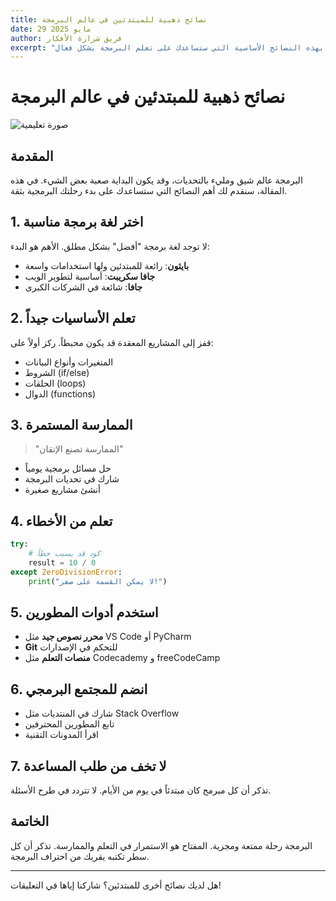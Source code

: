 ```yaml
---
title: نصائح ذهبية للمبتدئين في عالم البرمجة
date: 29 مايو 2025
author: فريق شرارة الأفكار
excerpt: "انطلق في رحلتك البرمجية بهذه النصائح الأساسية التي ستساعدك على تعلم البرمجة بشكل فعال"
---
```


# نصائح ذهبية للمبتدئين في عالم البرمجة

![صورة تعليمية](https://via.placeholder.com/800x400/3498db/ffffff?text=تعلم+البرمجة)

## المقدمة

البرمجة عالم شيق ومليء بالتحديات، وقد يكون البداية صعبة بعض الشيء. في هذه المقالة، سنقدم لك أهم النصائح التي ستساعدك على بدء رحلتك البرمجية بثقة.

## 1. اختر لغة برمجة مناسبة

لا توجد لغة برمجة "أفضل" بشكل مطلق. الأهم هو البدء:
- **بايثون**: رائعة للمبتدئين ولها استخدامات واسعة
- **جافا سكريبت**: أساسية لتطوير الويب
- **جافا**: شائعة في الشركات الكبرى

## 2. تعلم الأساسيات جيداً

قفز إلى المشاريع المعقدة قد يكون محبطاً. ركز أولاً على:
- المتغيرات وأنواع البيانات
- الشروط (if/else)
- الحلقات (loops)
- الدوال (functions)

## 3. الممارسة المستمرة

> "الممارسة تصنع الإتقان"

- حل مسائل برمجية يومياً
- شارك في تحديات البرمجة
- أنشئ مشاريع صغيرة

## 4. تعلم من الأخطاء

```python
try:
    # كود قد يسبب خطأ
    result = 10 / 0
except ZeroDivisionError:
    print("لا يمكن القسمة على صفر!")
```

## 5. استخدم أدوات المطورين

- **محرر نصوص جيد** مثل VS Code أو PyCharm
- **Git** للتحكم في الإصدارات
- **منصات التعلم** مثل Codecademy و freeCodeCamp

## 6. انضم للمجتمع البرمجي

- شارك في المنتديات مثل Stack Overflow
- تابع المطورين المحترفين
- اقرأ المدونات التقنية

## 7. لا تخف من طلب المساعدة

تذكر أن كل مبرمج كان مبتدئاً في يوم من الأيام. لا تتردد في طرح الأسئلة.

## الخاتمة

البرمجة رحلة ممتعة ومجزية. المفتاح هو الاستمرار في التعلم والممارسة. تذكر أن كل سطر تكتبه يقربك من احتراف البرمجة.

---

هل لديك نصائح أخرى للمبتدئين؟ شاركنا إياها في التعليقات!

